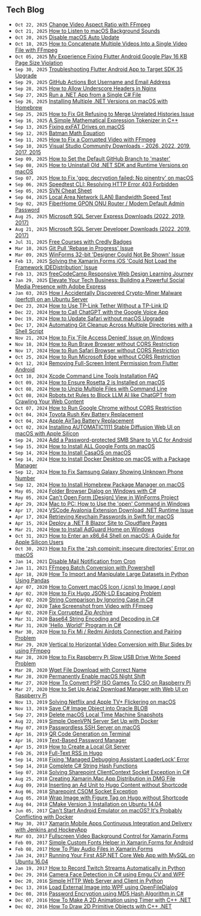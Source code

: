 ## Tech Blog

<!-- feed start -->
- `Oct 22, 2025` [Change Video Aspect Ratio with FFmpeg](https://www.junian.net/tech/ffmpeg-change-aspect-ratio/)
- `Oct 21, 2025` [How to Listen to macOS Background Sounds](https://www.junian.net/tech/macos-background-sounds/)
- `Oct 20, 2025` [Disable macOS Auto Update](https://www.junian.net/tech/macos-disable-auto-update/)
- `Oct 18, 2025` [How to Concatenate Multiple Videos Into a Single Video File with FFmpeg](https://www.junian.net/tech/ffmpeg-concat-videos/)
- `Oct 05, 2025` [My Experience Fixing Flutter Android Google Play 16 KB Page Size Violation](https://www.junian.net/dev/flutter-android-16kb-page-size/)
- `Sep 30, 2025` [Troubleshooting Flutter Android App to Target SDK 35 Upgrade](https://www.junian.net/dev/flutter-android-sdk-35-upgrade/)
- `Sep 29, 2025` [GitHub Actions Bot Username and Email Address](https://www.junian.net/dev/github-actions-bot-username-email-address/)
- `Sep 28, 2025` [How to Allow Underscore Headers in Nginx](https://www.junian.net/dev/nginx-allow-underscore-header/)
- `Sep 27, 2025` [Run a .NET App from a Single C# File](https://www.junian.net/dev/dotnet-run-csharp-app/)
- `Sep 26, 2025` [Installing Multiple .NET Versions on macOS with Homebrew](https://www.junian.net/dev/install-multiple-dotnet-macos-homebrew/)
- `Sep 25, 2025` [How to Fix Git Refusing to Merge Unrelated Histories Issue](https://www.junian.net/dev/git-refusing-to-merge-unrelated-histories/)
- `Sep 16, 2025` [A Simple Mathematical Expression Tokenizer in C++](https://www.junian.net/dev/cpp-math-expression-tokenizer/)
- `Sep 13, 2025` [Fixing exFAT Drives on macOS](https://www.junian.net/tech/macos-fix-exfat/)
- `Sep 12, 2025` [Batman Math Equation](https://www.junian.net/tech/batman-math-equation/)
- `Sep 11, 2025` [How to Fix a Corrupted Video with FFmpeg](https://www.junian.net/tech/ffmpeg-fix-corrupted-video/)
- `Sep 10, 2025` [Visual Studio Community Downloads - 2026, 2022, 2019, 2017, 2015](https://www.junian.net/dev/visual-studio-community-download-links/)
- `Sep 09, 2025` [How to Set the Default GitHub Branch to 'master'](https://www.junian.net/dev/github-master-branch/)
- `Sep 08, 2025` [How to Uninstall Old .NET SDK and Runtime Versions on macOS](https://www.junian.net/dev/dotnet-sdk-runtime-macos-removal/)
- `Sep 07, 2025` [How to Fix 'gpg: decryption failed: No pinentry' on macOS](https://www.junian.net/tech/macos-gpg-decryption-failed-no-pinentry/)
- `Sep 06, 2025` [Speedtest CLI: Resolving HTTP Error 403 Forbidden](https://www.junian.net/tech/speedtest-http-error-403-forbidden/)
- `Sep 05, 2025` [SVN Cheat Sheet](https://www.junian.net/dev/svn-cheat-sheet/)
- `Sep 04, 2025` [Local Area Network (LAN) Bandwidth Speed Test](https://www.junian.net/tech/local-area-network-bandwidth-speed-test/)
- `Sep 02, 2025` [FiberHome GPON ONU Router / Modem Default Admin Password](https://www.junian.net/tech/fiberhome-gpon-onu-router-admin-password/)
- `Aug 25, 2025` [Microsoft SQL Server Express Downloads (2022, 2019, 2017)](https://www.junian.net/dev/microsoft-sql-server-express-download-links/)
- `Aug 21, 2025` [Microsoft SQL Server Developer Downloads (2022, 2019, 2017)](https://www.junian.net/dev/microsoft-sql-server-developer-edition-download-links/)
- `Jul 31, 2025` [Free Courses with Credly Badges](https://www.junian.net/tech/free-credly-badges/)
- `Mar 10, 2025` [Git Pull 'Rebase in Progress' Issue](https://www.junian.net/dev/git-pull-rebase-in-progress/)
- `Mar 09, 2025` [WinForms 32-bit 'Designer Could Not Be Shown' Issue](https://www.junian.net/dev/dotnet-winforms-32bit-designer-issue/)
- `Feb 13, 2025` [Solving the Xamarin.Forms iOS 'Could Not Load the Framework IDEDistribution' Issue](https://www.junian.net/dev/xamarin-forms-ios-framework-idedistribution-issue/)
- `Feb 13, 2025` [freeCodeCamp Responsive Web Design Learning Journey](https://www.junian.net/dev/learn-freecodecamp-responsive-web-design/)
- `Jan 29, 2025` [Elevate Your Tech Business: Building a Powerful Social Media Presence with Adobe Express](https://www.junian.net/tech/building-a-powerful-social-media-presence-with-adobe-express/)
- `Jan 03, 2025` [How I Accidentally Discovered Crypto-Miner Malware (perfctl) on an Ubuntu Server](https://www.junian.net/tech/ubuntu-perfctl-malware-mongodb-not-running/)
- `Dec 23, 2024` [How to Use TP-Link Tether Without a TP-Link ID](https://www.junian.net/tech/tp-link-tether-without-tp-link-id/)
- `Dec 22, 2024` [How to Call ChatGPT with the Google Voice App](https://www.junian.net/tech/google-voice-chatgpt-call/)
- `Dec 19, 2024` [How to Update Safari without macOS Upgrade](https://www.junian.net/tech/update-safari-without-macos-upgrade/)
- `Dec 17, 2024` [Automating Git Cleanup Across Multiple Directories with a Shell Script](https://www.junian.net/dev/multiple-git-repos-cleanup/)
- `Nov 21, 2024` [How to Fix 'File Access Denied' Issue on Windows](https://www.junian.net/tech/windows-fix-file-access-denied/)
- `Nov 18, 2024` [How to Run Brave Browser without CORS Restriction](https://www.junian.net/dev/brave-disable-cors/)
- `Nov 17, 2024` [How to Run Safari Browser without CORS Restriction](https://www.junian.net/dev/safari-disable-cors/)
- `Oct 25, 2024` [How to Run Microsoft Edge without CORS Restriction](https://www.junian.net/dev/microsoft-edge-disable-cors/)
- `Oct 12, 2024` [Removing Full-Screen Intent Permission from Flutter Android](https://www.junian.net/dev/flutter-android-remove-permission-use-full-screen-intent/)
- `Oct 10, 2024` [Xcode Command Line Tools Installation FAQ](https://www.junian.net/dev/xcode-command-line-tools-installation-faq/)
- `Oct 09, 2024` [How to Ensure Rosetta 2 is Installed on macOS](https://www.junian.net/dev/macos-install-rosetta-2/)
- `Oct 08, 2024` [How to Unzip Multiple Files with Command Line](https://www.junian.net/tech/unzip-cli-multiple-files/)
- `Oct 08, 2024` [Robots.txt Rules to Block LLM AI like ChatGPT from Crawling Your Web Content](https://www.junian.net/tech/robots-txt-block-llm-ai-gpt/)
- `Oct 07, 2024` [How to Run Google Chrome without CORS Restriction](https://www.junian.net/dev/google-chrome-disable-cors/)
- `Oct 04, 2024` [Toyota Rush Key Battery Replacement](https://www.junian.net/tech/toyota-rush-key-battery-replacement/)
- `Oct 04, 2024` [Apple AirTag Battery Replacement](https://www.junian.net/tech/apple-airtag-battery-replacement/)
- `Oct 02, 2024` [Installing AUTOMATIC1111 Stable Diffusion Web UI on macOS with Apple Silicon](https://www.junian.net/tech/macos-install-stable-diffusion-webui/)
- `Sep 24, 2024` [Add a Password-protected SMB Share to VLC for Android](https://www.junian.net/tech/android-vlc-smb-share/)
- `Sep 15, 2024` [How to Install ALL Google Fonts on macOS](https://www.junian.net/tech/macos-google-fonts/)
- `Sep 14, 2024` [How to Install CasaOS on macOS](https://www.junian.net/tech/macos-install-casaos/)
- `Sep 14, 2024` [How to Install Docker Desktop on macOS with a Package Manager](https://www.junian.net/tech/macos-install-docker/)
- `Sep 12, 2024` [How to Fix Samsung Galaxy Showing Unknown Phone Number](https://www.junian.net/tech/fix-samsung-galaxy-unknown-phone-number/)
- `Sep 12, 2024` [How to Install Homebrew Package Manager on macOS](https://www.junian.net/tech/macos-install-homebrew/)
- `May 05, 2024` [Folder Browser Dialog on Windows with C#](https://www.junian.net/dev/csharp-open-folder-dialog/)
- `May 05, 2024` [Can't Open Form [Design] View in WinForms Project](https://www.junian.net/dev/winforms-unable-open-design-view/)
- `Apr 29, 2024` [Mac to PC: How to Use the 'open' Command in Windows](https://www.junian.net/tech/windows-open-command-like-macos/)
- `Apr 17, 2024` [VSCode Avalonia Extension Download .NET Runtime Issue](https://www.junian.net/dev/vscode-avalonia-requested-to-download-dotnet-runtime/)
- `Apr 17, 2024` [Retrieving Keychain Passwords in Swift for macOS](https://www.junian.net/dev/swift-get-keychain-password/)
- `Apr 15, 2024` [Deploy a .NET 8 Blazor Site to Cloudflare Pages](https://www.junian.net/dev/deploy-blazor-to-cloudflare-pages/)
- `Mar 21, 2024` [How to Install AdGuard Home on Windows](https://www.junian.net/tech/windows-install-adguard-home/)
- `Oct 31, 2023` [How to Enter an x86_64 Shell on macOS: A Guide for Apple Silicon Users](https://www.junian.net/dev/macos-x86_64-shell-from-arm64/)
- `Oct 30, 2023` [How to Fix the 'zsh compinit: insecure directories' Error on macOS](https://www.junian.net/dev/macos-fix-zsh-compinit-insecure-directories/)
- `Jan 14, 2021` [Disable Mail Notification from Cron](https://www.junian.net/tech/disable-cron-mail-notification/)
- `Jan 11, 2021` [FFmpeg Batch Conversion with Powershell](https://www.junian.net/tech/powershell-ffmpeg-batch/)
- `Apr 18, 2020` [How To Import and Manipulate Large Datasets in Python Using Pandas](https://www.junian.net/dev/python-pandas-large-datasets/)
- `Apr 07, 2020` [How to Convert macOS Icon (.icns) to Image (.png)](https://www.junian.net/tech/icns-to-png/)
- `Apr 02, 2020` [How to Fix Hugo JSON-LD Escaping Problem](https://www.junian.net/dev/hugo-fix-json-ld-escaping/)
- `Apr 02, 2020` [String Comparison by Ignoring Case in C#](https://www.junian.net/dev/csharp-string-comparison-ignore-case/)
- `Apr 02, 2020` [Take Screenshot from Video with FFmpeg](https://www.junian.net/tech/ffmpeg-video-screenshot/)
- `Apr 02, 2020` [Fix Corrupted Zip Archive](https://www.junian.net/tech/cli-fix-corrupted-zip/)
- `Mar 31, 2020` [Base64 String Encoding and Decoding in C#](https://www.junian.net/dev/csharp-base64-string-encode-decode/)
- `Mar 31, 2020` ['Hello, World!' Program in C#](https://www.junian.net/dev/csharp-hello-world/)
- `Mar 30, 2020` [How to Fix Mi / Redmi Airdots Connection and Pairing Problem](https://www.junian.net/tech/xiaomi-airdots-connection-troubleshooting/)
- `Mar 29, 2020` [Vertical to Horizontal Video Conversion with Blur Sides by using FFmpeg](https://www.junian.net/tech/ffmpeg-vertical-video-blur/)
- `Mar 28, 2020` [How to Fix Raspberry Pi Slow USB Drive Write Speed Problem](https://www.junian.net/tech/raspberry-pi-slow-usb-drive-write-speed/)
- `Mar 28, 2020` [Wget File Download with Correct Name](https://www.junian.net/tech/wget-correct-name/)
- `Mar 28, 2020` [Permanently Enable macOS Night Shift](https://www.junian.net/tech/macos-permanent-night-shift/)
- `Mar 27, 2020` [How To Convert PSP ISO Games To CSO on Raspberry Pi](https://www.junian.net/tech/psp-iso-to-cso/)
- `Mar 27, 2020` [How to Set Up Aria2 Download Manager with Web UI on Raspberry Pi](https://www.junian.net/tech/raspberry-pi-aria2-download-manager/)
- `Nov 13, 2019` [Solving Netflix and Apple TV+ Flickering on macOS](https://www.junian.net/tech/macos-netflix-tv-flickering/)
- `Nov 13, 2019` [Save C# Image Object into Oracle BLOB](https://www.junian.net/dev/csharp-image-to-oracle-blob/)
- `Sep 27, 2019` [Delete macOS Local Time Machine Snapshots](https://www.junian.net/tech/delete-macos-local-time-machine-snapshots/)
- `Aug 22, 2019` [Simple OpenVPN Server Set Up with Docker](https://www.junian.net/dev/docker-openvpn-server/)
- `May 07, 2019` [Passwordless SSH Server on macOS](https://www.junian.net/dev/macos-ssh-server-no-password/)
- `Apr 16, 2019` [QR Code Generation on Terminal](https://www.junian.net/dev/terminal-qr-code-generation/)
- `Apr 16, 2019` [Text-Based Password Manager](https://www.junian.net/dev/text-based-password-manager/)
- `Apr 15, 2019` [How to Create a Local Git Server](https://www.junian.net/dev/local-git-server/)
- `Feb 26, 2019` [Full-Text RSS in Hugo](https://www.junian.net/dev/hugo-full-text-rss/)
- `Sep 14, 2018` [Fixing 'Managed Debugging Assistant LoaderLock' Error](https://www.junian.net/dev/managed-debugging-assistant-loaderlock/)
- `Sep 14, 2018` [Complete C# String Hash Functions](https://www.junian.net/dev/csharp-string-hash/)
- `Sep 07, 2018` [Solving Sharepoint ClientContext Socket Exception in C#](https://www.junian.net/dev/sharepoint-clientcontext-socket-exception/)
- `Aug 25, 2018` [Creating Xamarin.Mac App Distribution in DMG File](https://www.junian.net/dev/xamarin-mac-dmg-creation/)
- `Aug 09, 2018` [Inserting an Ad Unit to Hugo Content without Shortcode](https://www.junian.net/dev/hugo-in-article-ad/)
- `Aug 06, 2018` [Sharepoint CSOM Socket Exception](https://www.junian.net/dev/sharepoint-socket-exception/)
- `Aug 05, 2018` [Wrap Image with Figure Tag on Hugo without Shortcode](https://www.junian.net/dev/hugo-image-figure-wrap/)
- `Aug 04, 2018` [CMake Version 3 Installation on Ubuntu 14.04](https://www.junian.net/dev/cmake3-ubuntu-14-04-installation/)
- `Jun 05, 2017` [Can't Start Android Emulator on macOS? It's Probably Conflicting with Docker](https://www.junian.net/dev/android-emulator-docker-conflict-macos/)
- `May 30, 2017` [Xamarin Mobile Apps Continuous Integration and Delivery with Jenkins and HockeyApp](https://www.junian.net/dev/xamarin-jenkins-hockeyapp/)
- `Mar 03, 2017` [Fullscreen Video Background Control for Xamarin.Forms](https://www.junian.net/dev/xamarin-forms-video-background/)
- `Feb 09, 2017` [Simple Custom Fonts Helper in Xamarin.Forms for Android](https://www.junian.net/dev/xamarin-forms-android-custom-font/)
- `Feb 08, 2017` [How To Play Audio Files in Xamarin.Forms](https://www.junian.net/dev/xamarin-forms-play-audio/)
- `Jan 24, 2017` [Running Your First ASP.NET Core Web App with MySQL on Ubuntu 16.04](https://www.junian.net/dev/aspnet-core-mysql-ubuntu-16-04/)
- `Jan 19, 2017` [How to Record Twitch Streams Automatically in Python](https://www.junian.net/dev/python-record-twitch/)
- `Dec 29, 2016` [Camera Face Detection in C# using Emgu CV and WPF](https://www.junian.net/dev/csharp-emgucv-camera-face-detection/)
- `Dec 20, 2016` [Simple HTTP Web Server and Client in Python](https://www.junian.net/dev/python-http-server-client/)
- `Dec 13, 2016` [Load External Image into WPF using OpenFileDialog](https://www.junian.net/dev/wpf-load-external-image/)
- `Dec 08, 2016` [Password Encryption using MD5 Hash Algorithm in C#](https://www.junian.net/dev/csharp-md5/)
- `Dec 07, 2016` [How To Make A 2D Animation using Timer with C++ .NET](https://www.junian.net/dev/cpp-dotnet-2d-animation/)
- `Dec 02, 2016` [How To Draw 2D Primitive Objects with C++ .NET](https://www.junian.net/dev/cpp-dotnet-draw-2d-primitive/)
<!-- feed end -->

